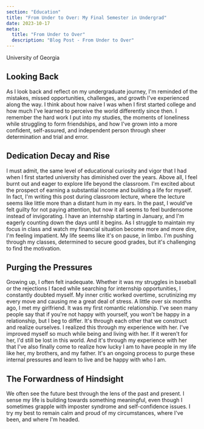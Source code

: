 ```yaml
---
section: "Education"
title: "From Under to Over: My Final Semester in Undergrad"
date: 2023-10-17
meta: 
  title: "From Under to Over"
  description: "Blog Post - From Under to Over"
---
```


University of Georgia

## Looking Back

As I look back and reflect on my undergraduate journey, I'm reminded of the mistakes, missed opportunities, challenges, and growth I've experienced along the way. I think about how naive I was when I first started college and how much I've learned to perceive the world differently since then. I remember the hard work I put into my studies, the moments of loneliness while struggling to form friendships, and how I've grown into a more confident, self-assured, and independent person through sheer determination and trial and error.

## Dedication Decay and Rise

I must admit, the same level of educational curiosity and vigor that I had when I first started university has diminished over the years. Above all, I feel burnt out and eager to explore life beyond the classroom. I'm excited about the prospect of earning a substantial income and building a life for myself. In fact, I'm writing this post during classroom lecture, where the lecture seems like little more than a distant hum in my ears. In the past, I would've felt guilty for not paying attention, but now it all seems to feel burdensome instead of invigorating. I have an internship starting in January, and I'm eagerly counting down the days until it begins. As I struggle to maintain my focus in class and watch my financial situation become more and more dire, I'm feeling impatient. My life seems like it's on pause, in limbo. I'm pushing through my classes, determined to secure good grades, but it's challenging to find the motivation.

## Purging the Pressures

Growing up, I often felt inadequate. Whether it was my struggles in baseball or the rejections I faced while searching for internship opportunities, I constantly doubted myself. My inner critic worked overtime, scrutinizing my every move and causing me a great deal of stress. A little over six months ago, I met my girlfriend. It was my first romantic relationship. I've seen many people say that if you're not happy with yourself, you won't be happy in a relationship, but I beg to differ. It's through each other that we construct and realize ourselves. I realized this through my experience with her. I've improved myself so much while being and living with her. If it weren't for her, I'd still be lost in this world. And it's through my experience with her that I've also finally come to realize how lucky I am to have people in my life like her, my brothers, and my father. It's an ongoing process to purge these internal pressures and learn to live and be happy with who I am.

## The Forwardness of Hindsight

We often see the future best through the lens of the past and present. I sense my life is building towards something meaningful, even though I sometimes grapple with imposter syndrome and self-confidence issues. I try my best to remain calm and proud of my circumstances, where I've been, and where I'm headed.



